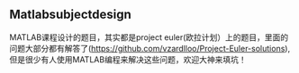 ## Matlabsubjectdesign
MATLAB课程设计的题目，其实都是project euler(欧拉计划）上的题目，里面的问题大部分都有解答了(https://github.com/vzardlloo/Project-Euler-solutions),
但是很少有人使用MATLAB编程来解决这些问题，欢迎大神来填坑！
